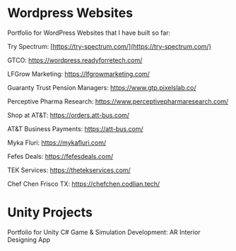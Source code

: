 # Wordpress Websites
Portfolio for WordPress Websites that I have built so far:

  Try Spectrum: [https://try-spectrum.com/](https://try-spectrum.com/)

  GTCO: https://wordpress.readyforretech.com/

  LFGrow Marketing: https://lfgrowmarketing.com/

  Guaranty Trust Pension Managers: https://www.gtp.pixelslab.co/

  Perceptive Pharma Research: https://www.perceptivepharmaresearch.com/

  Shop at AT&T: https://orders.att-bus.com/

  AT&T Business Payments: https://att-bus.com/

  Myka Fluri: https://mykafluri.com/

  Fefes Deals: https://fefesdeals.com/

  TEK Services: https://thetekservices.com/

  Chef Chen Frisco TX: https://chefchen.codlian.tech/


# Unity Projects
Portfolio for Unity C# Game & Simulation Development:
AR Interior Designing App


